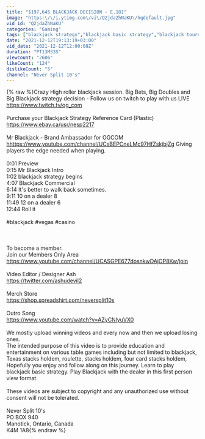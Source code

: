 ```yaml
---
title: "$197,645 BLACKJACK DECISION - E.181"
image: "https:\/\/i.ytimg.com\/vi\/Q2jdaZhNaKU\/hqdefault.jpg"
vid_id: "Q2jdaZhNaKU"
categories: "Gaming"
tags: ["blackjack strategy","blackjack basic strategy","blackjack tournament"]
date: "2021-12-12T19:13:19+03:00"
vid_date: "2021-12-12T12:00:08Z"
duration: "PT13M33S"
viewcount: "2606"
likeCount: "124"
dislikeCount: "5"
channel: "Never Split 10's"
---
```

{% raw %}Crazy High roller blackjack session. Big Bets, Big Doubles and Big Blackjack strategy decision - Follow us on twitch to play with us LIVE <a rel="nofollow" target="blank" href="https://www.twitch.tv/og_com">https://www.twitch.tv/og_com</a><br /><br />Purchase your Blackjack Strategy Reference Card (Plastic)<br /><a rel="nofollow" target="blank" href="https://www.ebay.ca/usr/nesp2217">https://www.ebay.ca/usr/nesp2217</a><br /><br />Mr Blackjack - Brand Ambassador for OGCOM <a rel="nofollow" target="blank" href="hhttps://www.youtube.com/channel/UCsBEPCneLMc97HfZskjbjZg">hhttps://www.youtube.com/channel/UCsBEPCneLMc97HfZskjbjZg</a> Giving players the edge needed when playing.<br /><br />0:01 Preview<br />0:15 Mr Blackjack Intro<br />1:02 blackjack strategy begins<br />4:07 Blackjack Commercial<br />6:14 It's better to walk back sometimes.<br />9:11 10 on a dealer 8<br />11:49 12 on a dealer 6<br />12:44 Roll it<br /><br />#blackjack #vegas #casino<br /><br /><br /><br />To become a member.  <br />Join our Members Only Area<br /><a rel="nofollow" target="blank" href="https://www.youtube.com/channel/UCASGPE677dosnkwDAjOP8Kw/join">https://www.youtube.com/channel/UCASGPE677dosnkwDAjOP8Kw/join</a><br /><br />Video Editor / Designer Ash<br /><a rel="nofollow" target="blank" href="https://twitter.com/ashudevil2">https://twitter.com/ashudevil2</a><br /><br />Merch Store<br /><a rel="nofollow" target="blank" href="https://shop.spreadshirt.com/neversplit10s">https://shop.spreadshirt.com/neversplit10s</a><br /><br />Outro Song<br /><a rel="nofollow" target="blank" href="https://www.youtube.com/watch?v=AZyCNlyuVX0">https://www.youtube.com/watch?v=AZyCNlyuVX0</a><br /><br />We mostly upload winning videos and every now and then we upload losing ones.<br />The intended purpose of this video is to provide education and entertainment on various table games including but not limited to blackjack, Texas stacks holdem, roulette, stacks holdem, four card stacks holdem, Hopefully you enjoy and follow along on this journey.  Learn to play blackjack basic strategy. Play Blackjack with the dealer in this first person view format.<br /><br />These videos are subject to copyright and any unauthorized use without consent will not be tolerated. <br /><br />Never Split 10's<br />PO BOX 940<br />Manotick, Ontario, Canada<br />K4M 1A8{% endraw %}
